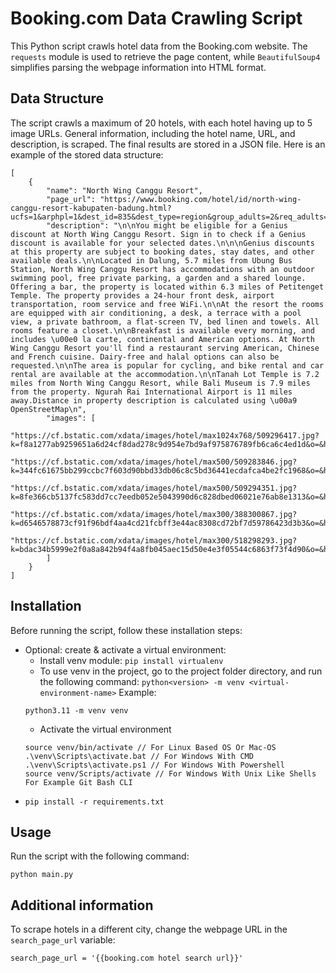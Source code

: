 # Booking.com Data Crawling Script

This Python script crawls hotel data from the Booking.com website. The `requests` module is used to retrieve the page content, while `BeautifulSoup4` simplifies parsing the webpage information into HTML format.

## Data Structure

The script crawls a maximum of 20 hotels, with each hotel having up to 5 image URLs. General information, including the hotel name, URL, and description, is scraped. The final results are stored in a JSON file. Here is an example of the stored data structure:

```
[
    {
        "name": "North Wing Canggu Resort",
        "page_url": "https://www.booking.com/hotel/id/north-wing-canggu-resort-kabupaten-badung.html?ucfs=1&arphpl=1&dest_id=835&dest_type=region&group_adults=2&req_adults=2&no_rooms=1&group_children=0&req_children=0&hpos=1&hapos=1&sr_order=popularity&srpvid=00c54d3a2c3d0379&srepoch=1730717942&from_sustainable_property_sr=1&from=searchresults",
        "description": "\n\nYou might be eligible for a Genius discount at North Wing Canggu Resort. Sign in to check if a Genius discount is available for your selected dates.\n\n\nGenius discounts at this property are subject to booking dates, stay dates, and other available deals.\n\nLocated in Dalung, 5.7 miles from Ubung Bus Station, North Wing Canggu Resort has accommodations with an outdoor swimming pool, free private parking, a garden and a shared lounge. Offering a bar, the property is located within 6.3 miles of Petitenget Temple. The property provides a 24-hour front desk, airport transportation, room service and free WiFi.\n\nAt the resort the rooms are equipped with air conditioning, a desk, a terrace with a pool view, a private bathroom, a flat-screen TV, bed linen and towels. All rooms feature a closet.\n\nBreakfast is available every morning, and includes \u00e0 la carte, continental and American options. At North Wing Canggu Resort you'll find a restaurant serving American, Chinese and French cuisine. Dairy-free and halal options can also be requested.\n\nThe area is popular for cycling, and bike rental and car rental are available at the accommodation.\n\nTanah Lot Temple is 7.2 miles from North Wing Canggu Resort, while Bali Museum is 7.9 miles from the property. Ngurah Rai International Airport is 11 miles away.Distance in property description is calculated using \u00a9 OpenStreetMap\n",
        "images": [
            "https://cf.bstatic.com/xdata/images/hotel/max1024x768/509296417.jpg?k=f8a1277ab9259651a6d24cf8dad278c9d954e7bd9af975876789fb6ca6c4ed1d&o=&hp=1",
            "https://cf.bstatic.com/xdata/images/hotel/max500/509283846.jpg?k=344fc61675bb299ccbc7f603d90bbd33db06c8c5bd36441ecdafca4be2fc1968&o=&hp=1",
            "https://cf.bstatic.com/xdata/images/hotel/max500/509294351.jpg?k=8fe366cb5137fc583dd7cc7eedb052e5043990d6c828dbed06021e76ab8e1313&o=&hp=1",
            "https://cf.bstatic.com/xdata/images/hotel/max300/388300867.jpg?k=d6546578873cf91f96bdf4aa4cd21fcbff3e44ac8308cd72bf7d59786423d3b3&o=&hp=1",
            "https://cf.bstatic.com/xdata/images/hotel/max300/518298293.jpg?k=bdac34b5999e2f0a8a842b94f4a8fb045aec15d50e4e3f05544c6863f73f4d90&o=&hp=1"
        ]
    }
]
```

## Installation

Before running the script, follow these installation steps:
- Optional: create & activate a virtual environment:
    - Install venv module: `pip install virtualenv`
    - To use venv in the project, go to the project folder directory, and run the following command: `python<version> -m venv <virtual-environment-name>`
    Example:
    ```
    python3.11 -m venv venv
    ```
    - Activate the virtual environment
    ```
    source venv/bin/activate // For Linux Based OS Or Mac-OS
    .\venv\Scripts\activate.bat // For Windows With CMD
    .\venv\Scripts\activate.ps1 // For Windows With Powershell
    source venv/Scripts/activate // For Windows With Unix Like Shells For Example Git Bash CLI
    ```
- `pip install -r requirements.txt`

## Usage

Run the script with the following command:
```
python main.py
```

## Additional information

To scrape hotels in a different city, change the webpage URL in the `search_page_url` variable:
```
search_page_url = '{{booking.com hotel search url}}'
```

